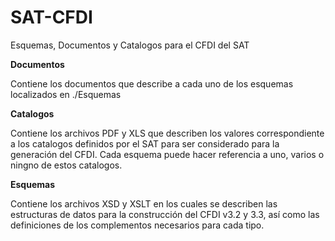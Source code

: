 # SAT-CFDI
Esquemas, Documentos y Catalogos para el CFDI del SAT

**Documentos**

Contiene los documentos que describe a cada uno de los esquemas localizados en ./Esquemas

**Catalogos**

Contiene los archivos PDF y XLS que describen los valores correspondiente a los catalogos
definidos por el SAT para ser considerado para la generación del CFDI. Cada esquema puede
hacer referencia a uno, varios o ningno de estos catalogos.

**Esquemas**

Contiene los archivos XSD y XSLT en los cuales se describen las estructuras de datos
para la construcción del CFDI v3.2 y 3.3, así como las definiciones de los complementos
necesarios para cada tipo.
